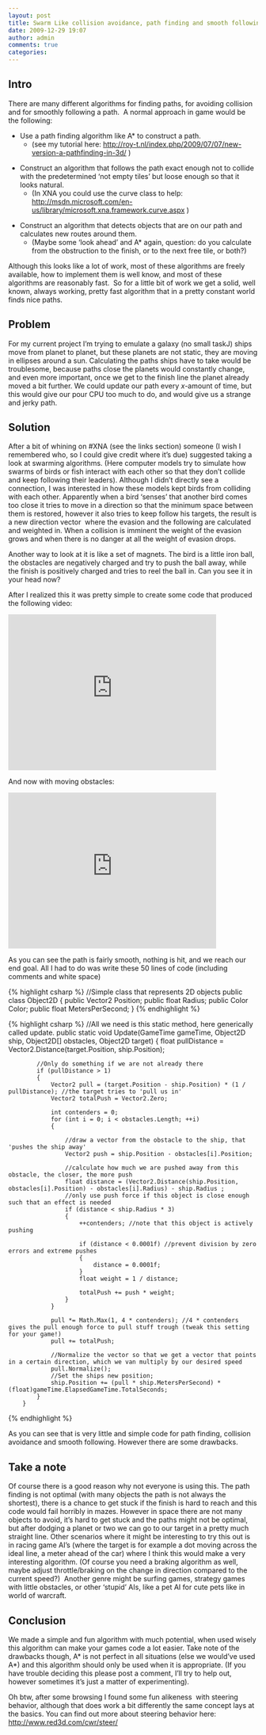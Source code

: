 ```yaml
---
layout: post
title: Swarm Like collision avoidance, path finding and smooth following
date: 2009-12-29 19:07
author: admin
comments: true
categories:
---
```

<h2>Intro</h2>
There are many different algorithms for finding paths, for avoiding collision and for smoothly following a path.  A normal approach in game would be the following:
<ul>
	<li>Use a path finding algorithm like A* to construct a path.
<ul>
	<li>(see my tutorial here: <a href="http://roy-t.nl/index.php/2009/07/07/new-version-a-pathfinding-in-3d/">http://roy-t.nl/index.php/2009/07/07/new-version-a-pathfinding-in-3d/</a> )</li>
</ul>
</li>
</ul>
<ul>
	<li>Construct an algorithm that follows the path exact enough not to collide with the predetermined ‘not empty tiles’ but loose enough so that it looks natural.
<ul>
	<li>(In XNA you could use the curve class to help: <a href="http://msdn.microsoft.com/en-us/library/microsoft.xna.framework.curve.aspx">http://msdn.microsoft.com/en-us/library/microsoft.xna.framework.curve.aspx</a> )</li>
</ul>
</li>
</ul>
<ul>
	<li>Construct an algorithm that detects objects that are on our path and calculates new routes around them.
<ul>
	<li>(Maybe some ‘look ahead’ and A* again, question: do you calculate from the
obstruction to the finish, or to the next free tile, or both?)</li>
</ul>
</li>
</ul>
Although this looks like a lot of work, most of these algorithms are freely available, how to implement them is well know, and most of these algorithms are reasonably fast.  So for a little bit of work we get a solid, well known, always working, pretty fast algorithm that in a pretty constant world finds nice paths.
<h2>Problem</h2>
For my current project I’m trying to emulate a galaxy (no small taskJ) ships move from planet to planet, but these planets are not static, they are moving in ellipses around a sun. Calculating the paths ships have to take would be troublesome, because paths close the planets would constantly change, and even more important, once we get to the finish line the planet already moved a bit further. We could update our path every <em>x-</em>amount of time, but this would give our pour CPU too much to do, and would give us a strange and jerky path.
<h2>Solution</h2>
After a bit of whining on #XNA (see the links section) someone (I wish I remembered who, so I could give credit where it’s due) suggested taking a look at swarming algorithms. (Here computer models try to simulate how swarms of birds or fish interact with each other so that they don’t collide and keep following their leaders). Although I didn’t directly see a connection, I was interested in how these models kept birds from colliding with each other. Apparently when a bird ‘senses’ that another bird comes too close it tries to move in a direction so that the minimum space between them is restored, however it also tries to keep follow his targets, the result is a new direction vector  where the evasion and the following are calculated and weighted in. When a collision is imminent the weight of the evasion grows and when there is no danger at all the weight of evasion drops.

Another way to look at it is like a set of magnets. The bird is a little iron ball, the obstacles are negatively charged and try to push the ball away, while the finish is positively charged and tries to reel the ball in. Can you see it in your head now?

After I realized this it was pretty simple to create some code that produced the following video:

<iframe width="420" height="315" src="https://www.youtube.com/embed/SxMwL5oXq2o" frameborder="0" allowfullscreen></iframe>

And now with moving obstacles:

<iframe width="420" height="315" src="https://www.youtube.com/embed/Wx5Mnbxv6hY" frameborder="0" allowfullscreen></iframe>

As you can see the path is fairly smooth, nothing is hit, and we reach our end goal. All I had to do was write these 50 lines of code (including comments and white space)

{% highlight csharp %}
 //Simple class that represents 2D objects
public class Object2D
{
    public Vector2 Position;
    public float Radius;
    public Color Color;
    public float MetersPerSecond;
}
{% endhighlight %}

{% highlight csharp %}
        //All we need is this static method, here generically called update.
        public static void Update(GameTime gameTime, Object2D ship, Object2D[] obstacles, Object2D target)
        {
            float pullDistance = Vector2.Distance(target.Position, ship.Position);

            //Only do something if we are not already there
            if (pullDistance > 1)
            {
                Vector2 pull = (target.Position - ship.Position) * (1 /  pullDistance); //the target tries to 'pull us in'
                Vector2 totalPush = Vector2.Zero;

                int contenders = 0;
                for (int i = 0; i < obstacles.Length; ++i)
                {

                    //draw a vector from the obstacle to the ship, that 'pushes the ship away'
                    Vector2 push = ship.Position - obstacles[i].Position;

                    //calculate how much we are pushed away from this obstacle, the closer, the more push
                    float distance = (Vector2.Distance(ship.Position, obstacles[i].Position) - obstacles[i].Radius) - ship.Radius ;
                    //only use push force if this object is close enough such that an effect is needed
                    if (distance < ship.Radius * 3)
                    {
                        ++contenders; //note that this object is actively pushing

                        if (distance < 0.0001f) //prevent division by zero errors and extreme pushes
                        {
                            distance = 0.0001f;
                        }
                        float weight = 1 / distance;

                        totalPush += push * weight;
                    }
                }

                pull *= Math.Max(1, 4 * contenders); //4 * contenders gives the pull enough force to pull stuff trough (tweak this setting for your game!)
                pull += totalPush;

                //Normalize the vector so that we get a vector that points in a certain direction, which we van multiply by our desired speed
                pull.Normalize();
                //Set the ships new position;
                ship.Position += (pull * ship.MetersPerSecond) * (float)gameTime.ElapsedGameTime.TotalSeconds;
            }
        }
{% endhighlight %}

As you can see that is very little and simple code for path finding, collision avoidance and smooth following. However there are some drawbacks.
<h2>Take a note</h2>
Of course there is a good reason why not everyone is using this. The path finding is not optimal (with many objects the path is not always the shortest), there is a chance to get stuck if the finish is hard to reach and this code would fail horribly in mazes. However in space there are not many objects to avoid, it’s hard to get stuck and the paths might not be optimal, but after dodging a planet or two we can go to our target in a pretty much straight line. Other scenarios where it might be interesting to try this out is in racing game AI’s (where the target is for example a dot moving across the ideal line, a meter ahead of the car) where I think this would make a very interesting algorithm. (Of course you need a braking algorithm as well, maybe adjust throttle/braking on the change in direction compared to the current speed?)  Another genre might be surfing games, strategy games with little obstacles, or other ‘stupid’ AIs, like a pet AI for cute pets like in world of warcraft.
<h2>Conclusion</h2>
We made a simple and fun algorithm with much potential, when used wisely this algorithm can make your games code a lot easier. Take note of the drawbacks though, A* is not perfect in all situations (else we would’ve used A*) and this algorithm should only be used when it is appropriate. (If you have trouble deciding this please post a comment, I’ll try to help out, however sometimes it’s just a matter of experimenting).

Oh btw, after some browsing I found some fun alikeness  with steering behavior, although that does work a bit differently the same concept lays at the basics. You can find out more about steering behavior here: <a href="http://www.red3d.com/cwr/steer/">http://www.red3d.com/cwr/steer/</a>
